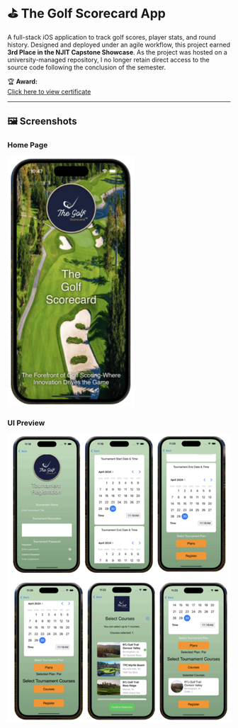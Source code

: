 # ⛳ The Golf Scorecard App

A full-stack iOS application to track golf scores, player stats, and round history. Designed and deployed under an agile workflow, this project earned **3rd Place in the NJIT Capstone Showcase**.
As the project was hosted on a university-managed repository, I no longer retain direct access to the source code following the conclusion of the semester.

🏆 **Award:**  
[Click here to view certificate](certificate.png)

---

## 🖼️ Screenshots

### Home Page  
![Golf Scorecard Homepage](homepage.PNG)

### UI Preview  
![Golf Scorecard UI Collage](ui-collage.PNG)
